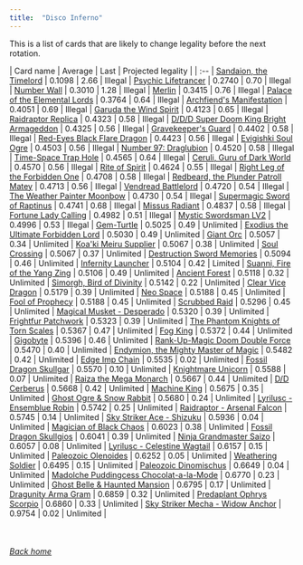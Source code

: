 ```yaml
---
title:  "Disco Inferno"
---
```


This is a list of cards that are likely to change legality before the next rotation.

| Card name | Average | Last | Projected legality |
| :-- |
[Sandaion, the Timelord](https://db.ygoprodeck.com/card/?search=Sandaion,%20the%20Timelord) | 0.1098 | 2.66 | Illegal |
[Psychic Lifetrancer](https://db.ygoprodeck.com/card/?search=Psychic%20Lifetrancer) | 0.2740 | 0.70 | Illegal |
[Number Wall](https://db.ygoprodeck.com/card/?search=Number%20Wall) | 0.3010 | 1.28 | Illegal |
[Merlin](https://db.ygoprodeck.com/card/?search=Merlin) | 0.3415 | 0.76 | Illegal |
[Palace of the Elemental Lords](https://db.ygoprodeck.com/card/?search=Palace%20of%20the%20Elemental%20Lords) | 0.3764 | 0.64 | Illegal |
[Archfiend's Manifestation](https://db.ygoprodeck.com/card/?search=Archfiend's%20Manifestation) | 0.4051 | 0.69 | Illegal |
[Garuda the Wind Spirit](https://db.ygoprodeck.com/card/?search=Garuda%20the%20Wind%20Spirit) | 0.4123 | 0.65 | Illegal |
[Raidraptor Replica](https://db.ygoprodeck.com/card/?search=Raidraptor%20Replica) | 0.4323 | 0.58 | Illegal |
[D/D/D Super Doom King Bright Armageddon](https://db.ygoprodeck.com/card/?search=D/D/D%20Super%20Doom%20King%20Bright%20Armageddon) | 0.4325 | 0.56 | Illegal |
[Gravekeeper's Guard](https://db.ygoprodeck.com/card/?search=Gravekeeper's%20Guard) | 0.4402 | 0.58 | Illegal |
[Red-Eyes Black Flare Dragon](https://db.ygoprodeck.com/card/?search=Red-Eyes%20Black%20Flare%20Dragon) | 0.4423 | 0.56 | Illegal |
[Evigishki Soul Ogre](https://db.ygoprodeck.com/card/?search=Evigishki%20Soul%20Ogre) | 0.4503 | 0.56 | Illegal |
[Number 97: Draglubion](https://db.ygoprodeck.com/card/?search=Number%2097:%20Draglubion) | 0.4520 | 0.58 | Illegal |
[Time-Space Trap Hole](https://db.ygoprodeck.com/card/?search=Time-Space%20Trap%20Hole) | 0.4565 | 0.64 | Illegal |
[Ceruli, Guru of Dark World](https://db.ygoprodeck.com/card/?search=Ceruli,%20Guru%20of%20Dark%20World) | 0.4570 | 0.56 | Illegal |
[Rite of Spirit](https://db.ygoprodeck.com/card/?search=Rite%20of%20Spirit) | 0.4624 | 0.55 | Illegal |
[Right Leg of the Forbidden One](https://db.ygoprodeck.com/card/?search=Right%20Leg%20of%20the%20Forbidden%20One) | 0.4708 | 0.58 | Illegal |
[Redbeard, the Plunder Patroll Matey](https://db.ygoprodeck.com/card/?search=Redbeard,%20the%20Plunder%20Patroll%20Matey) | 0.4713 | 0.56 | Illegal |
[Vendread Battlelord](https://db.ygoprodeck.com/card/?search=Vendread%20Battlelord) | 0.4720 | 0.54 | Illegal |
[The Weather Painter Moonbow](https://db.ygoprodeck.com/card/?search=The%20Weather%20Painter%20Moonbow) | 0.4730 | 0.54 | Illegal |
[Supermagic Sword of Raptinus](https://db.ygoprodeck.com/card/?search=Supermagic%20Sword%20of%20Raptinus) | 0.4741 | 0.68 | Illegal |
[Missus Radiant](https://db.ygoprodeck.com/card/?search=Missus%20Radiant) | 0.4837 | 0.58 | Illegal |
[Fortune Lady Calling](https://db.ygoprodeck.com/card/?search=Fortune%20Lady%20Calling) | 0.4982 | 0.51 | Illegal |
[Mystic Swordsman LV2](https://db.ygoprodeck.com/card/?search=Mystic%20Swordsman%20LV2) | 0.4996 | 0.53 | Illegal |
[Gem-Turtle](https://db.ygoprodeck.com/card/?search=Gem-Turtle) | 0.5025 | 0.49 | Unlimited |
[Exodius the Ultimate Forbidden Lord](https://db.ygoprodeck.com/card/?search=Exodius%20the%20Ultimate%20Forbidden%20Lord) | 0.5030 | 0.49 | Unlimited |
[Giant Orc](https://db.ygoprodeck.com/card/?search=Giant%20Orc) | 0.5057 | 0.34 | Unlimited |
[Koa'ki Meiru Supplier](https://db.ygoprodeck.com/card/?search=Koa'ki%20Meiru%20Supplier) | 0.5067 | 0.38 | Unlimited |
[Soul Crossing](https://db.ygoprodeck.com/card/?search=Soul%20Crossing) | 0.5067 | 0.37 | Unlimited |
[Destruction Sword Memories](https://db.ygoprodeck.com/card/?search=Destruction%20Sword%20Memories) | 0.5094 | 0.46 | Unlimited |
[Infernity Launcher](https://db.ygoprodeck.com/card/?search=Infernity%20Launcher) | 0.5104 | 0.42 | Limited |
[Suanni, Fire of the Yang Zing](https://db.ygoprodeck.com/card/?search=Suanni,%20Fire%20of%20the%20Yang%20Zing) | 0.5106 | 0.49 | Unlimited |
[Ancient Forest](https://db.ygoprodeck.com/card/?search=Ancient%20Forest) | 0.5118 | 0.32 | Unlimited |
[Simorgh, Bird of Divinity](https://db.ygoprodeck.com/card/?search=Simorgh,%20Bird%20of%20Divinity) | 0.5142 | 0.22 | Unlimited |
[Clear Vice Dragon](https://db.ygoprodeck.com/card/?search=Clear%20Vice%20Dragon) | 0.5179 | 0.39 | Unlimited |
[Neo Space](https://db.ygoprodeck.com/card/?search=Neo%20Space) | 0.5188 | 0.45 | Unlimited |
[Fool of Prophecy](https://db.ygoprodeck.com/card/?search=Fool%20of%20Prophecy) | 0.5188 | 0.45 | Unlimited |
[Scrubbed Raid](https://db.ygoprodeck.com/card/?search=Scrubbed%20Raid) | 0.5296 | 0.45 | Unlimited |
[Magical Musket - Desperado](https://db.ygoprodeck.com/card/?search=Magical%20Musket%20-%20Desperado) | 0.5320 | 0.39 | Unlimited |
[Frightfur Patchwork](https://db.ygoprodeck.com/card/?search=Frightfur%20Patchwork) | 0.5323 | 0.39 | Unlimited |
[The Phantom Knights of Torn Scales](https://db.ygoprodeck.com/card/?search=The%20Phantom%20Knights%20of%20Torn%20Scales) | 0.5367 | 0.47 | Unlimited |
[Fog King](https://db.ygoprodeck.com/card/?search=Fog%20King) | 0.5372 | 0.44 | Unlimited |
[Gigobyte](https://db.ygoprodeck.com/card/?search=Gigobyte) | 0.5396 | 0.46 | Unlimited |
[Rank-Up-Magic Doom Double Force](https://db.ygoprodeck.com/card/?search=Rank-Up-Magic%20Doom%20Double%20Force) | 0.5470 | 0.40 | Unlimited |
[Endymion, the Mighty Master of Magic](https://db.ygoprodeck.com/card/?search=Endymion,%20the%20Mighty%20Master%20of%20Magic) | 0.5482 | 0.42 | Unlimited |
[Edge Imp Chain](https://db.ygoprodeck.com/card/?search=Edge%20Imp%20Chain) | 0.5535 | 0.02 | Unlimited |
[Fossil Dragon Skullgar](https://db.ygoprodeck.com/card/?search=Fossil%20Dragon%20Skullgar) | 0.5570 | 0.10 | Unlimited |
[Knightmare Unicorn](https://db.ygoprodeck.com/card/?search=Knightmare%20Unicorn) | 0.5588 | 0.07 | Unlimited |
[Raiza the Mega Monarch](https://db.ygoprodeck.com/card/?search=Raiza%20the%20Mega%20Monarch) | 0.5667 | 0.44 | Unlimited |
[D/D Cerberus](https://db.ygoprodeck.com/card/?search=D/D%20Cerberus) | 0.5668 | 0.42 | Unlimited |
[Machine King](https://db.ygoprodeck.com/card/?search=Machine%20King) | 0.5675 | 0.35 | Unlimited |
[Ghost Ogre & Snow Rabbit](https://db.ygoprodeck.com/card/?search=Ghost%20Ogre%20%26%20Snow%20Rabbit) | 0.5680 | 0.24 | Unlimited |
[Lyrilusc - Ensemblue Robin](https://db.ygoprodeck.com/card/?search=Lyrilusc%20-%20Ensemblue%20Robin) | 0.5742 | 0.25 | Unlimited |
[Raidraptor - Arsenal Falcon](https://db.ygoprodeck.com/card/?search=Raidraptor%20-%20Arsenal%20Falcon) | 0.5745 | 0.14 | Unlimited |
[Sky Striker Ace - Shizuku](https://db.ygoprodeck.com/card/?search=Sky%20Striker%20Ace%20-%20Shizuku) | 0.5936 | 0.04 | Unlimited |
[Magician of Black Chaos](https://db.ygoprodeck.com/card/?search=Magician%20of%20Black%20Chaos) | 0.6023 | 0.38 | Unlimited |
[Fossil Dragon Skullgios](https://db.ygoprodeck.com/card/?search=Fossil%20Dragon%20Skullgios) | 0.6041 | 0.39 | Unlimited |
[Ninja Grandmaster Saizo](https://db.ygoprodeck.com/card/?search=Ninja%20Grandmaster%20Saizo) | 0.6057 | 0.08 | Unlimited |
[Lyrilusc - Celestine Wagtail](https://db.ygoprodeck.com/card/?search=Lyrilusc%20-%20Celestine%20Wagtail) | 0.6157 | 0.15 | Unlimited |
[Paleozoic Olenoides](https://db.ygoprodeck.com/card/?search=Paleozoic%20Olenoides) | 0.6252 | 0.05 | Unlimited |
[Weathering Soldier](https://db.ygoprodeck.com/card/?search=Weathering%20Soldier) | 0.6495 | 0.15 | Unlimited |
[Paleozoic Dinomischus](https://db.ygoprodeck.com/card/?search=Paleozoic%20Dinomischus) | 0.6649 | 0.04 | Unlimited |
[Madolche Puddingcess Chocolat-a-la-Mode](https://db.ygoprodeck.com/card/?search=Madolche%20Puddingcess%20Chocolat-a-la-Mode) | 0.6770 | 0.23 | Unlimited |
[Ghost Belle & Haunted Mansion](https://db.ygoprodeck.com/card/?search=Ghost%20Belle%20%26%20Haunted%20Mansion) | 0.6795 | 0.17 | Unlimited |
[Dragunity Arma Gram](https://db.ygoprodeck.com/card/?search=Dragunity%20Arma%20Gram) | 0.6859 | 0.32 | Unlimited |
[Predaplant Ophrys Scorpio](https://db.ygoprodeck.com/card/?search=Predaplant%20Ophrys%20Scorpio) | 0.6860 | 0.33 | Unlimited |
[Sky Striker Mecha - Widow Anchor](https://db.ygoprodeck.com/card/?search=Sky%20Striker%20Mecha%20-%20Widow%20Anchor) | 0.9754 | 0.02 | Unlimited |

<br>

###### [Back home](index)